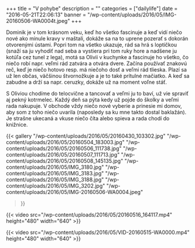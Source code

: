 +++
title = "V pohybe"
description = ""
categories = ["dailylife"]
date = "2016-05-21T22:06:13"
banner = "/wp-content/uploads/2016/05/IMG-20160506-WA0004t.jpeg"
+++

Dominik je v tom krásnom veku, keď ho všetko fascinuje a keď vidí niečo nové ako minule kravy v maštali, dokáže sa na to uprene pozerať s dokorán otvorenými ústami. Popri tom na
všetko ukazuje, rád sa hrá s loptičkou (snaží sa ju vyhodiť nad seba a vystiera pri tom ruky hore a
nadšene ju kotúľa cez tunel z lega), motá sa Olivii v kuchynke a fascinuje ho všetko, čo niečo robí
napr. veľmi rád zatvára a otvára dvere. Začína používať znakovú reč, keď je niečo hotovo resp. má
niečoho dosť a veľmi rád tlieska. Plazí sa už len občas, väčšinou štvornožkuje a je to také
prítulné mačiatko. A keď sa zabudne a drží sa napr. ceruzky, dokáže už na moment voľne stáť.

S Oliviou chodíme do telocvične a tancovať a veľmi ju to baví, už vie spraviť aj pekný kotrmelec.
Každý deň sa pýta kedy už pojde do školky a veľmi rada nakupuje. V obchode vždy niečo nové vyberie
a prinesie mi domov, aby som z toho niečo uvarila (naposledy sa ku mne takto dostal baklažán). Je
strašne ukecaná a vkuse niečo číta alebo spieva a rada chodí do knižnice.

{{< gallery
    "/wp-content/uploads/2016/05/20160430_103302.jpg"
    "/wp-content/uploads/2016/05/20160504_183003.jpg"
    "/wp-content/uploads/2016/05/20160506_111738.jpg"
    "/wp-content/uploads/2016/05/20160507_111713.jpg"
    "/wp-content/uploads/2016/05/20160508_145135.jpg"
    "/wp-content/uploads/2016/05/IMG_3180.jpg"
    "/wp-content/uploads/2016/05/IMG_3183.jpg"
    "/wp-content/uploads/2016/05/IMG_3188.jpg"
    "/wp-content/uploads/2016/05/IMG_3202.jpg"
    "/wp-content/uploads/2016/05/IMG-20160506-WA0004.jpeg"
>}}

{{< video src="/wp-content/uploads/2016/05/20160516_164117.mp4" height="480" width="640" >}}



{{< video src="/wp-content/uploads/2016/05/VID-20160515-WA0000.mp4" height="480" width="640" >}}

